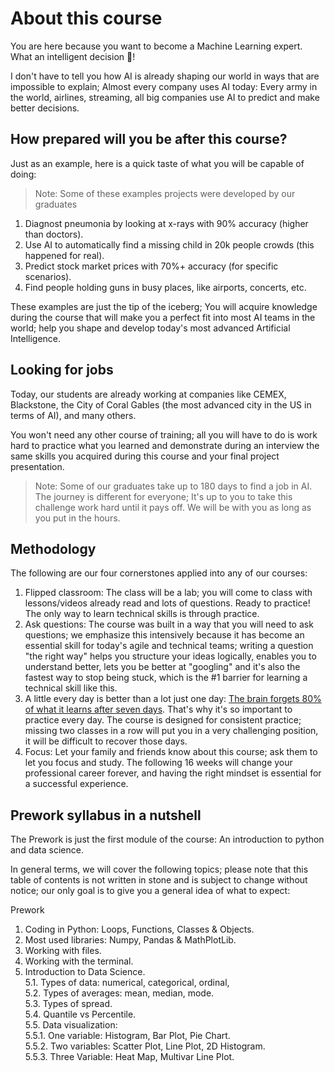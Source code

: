 # About this course

You are here because you want to become a Machine Learning expert. What an intelligent decision 🤯!

I don't have to tell you how AI is already shaping our world in ways that are impossible to explain; Almost every company uses AI today: Every army in the world, airlines, streaming, all big companies use AI to predict and make better decisions.

## How prepared will you be after this course?

Just as an example, here is a quick taste of what you will be capable of doing:

> Note: Some of these examples projects were developed by our graduates

1. Diagnost pneumonia by looking at x-rays with 90% accuracy (higher than doctors).
2. Use AI to automatically find a missing child in 20k people crowds (this happened for real).
3. Predict stock market prices with 70%+ accuracy (for specific scenarios).
4. Find people holding guns in busy places, like airports, concerts, etc.

These examples are just the tip of the iceberg; You will acquire knowledge during the course that will make you a perfect fit into most AI teams in the world; help you shape and develop today's most advanced Artificial Intelligence.

## Looking for jobs

Today, our students are already working at companies like CEMEX, Blackstone, the City of Coral Gables (the most advanced city in the US in terms of AI), and many others.

You won't need any other course of training; all you will have to do is work hard to practice what you learned and demonstrate during an interview the same skills you acquired during this course and your final project presentation.

> Note: Some of our graduates take up to 180 days to find a job in AI. The journey is different for everyone; It's up to you to take this challenge work hard until it pays off. We will be with you as long as you put in the hours.

## Methodology

The following are our four cornerstones applied into any of our courses:

1. Flipped classroom: The class will be a lab; you will come to class with lessons/videos already read and lots of questions. Ready to practice! The only way to learn technical skills is through practice.
2. Ask questions: The course was built in a way that you will need to ask questions; we emphasize this intensively because it has become an essential skill for today's agile and technical teams; writing a question "the right way" helps you structure your ideas logically, enables you to understand better, lets you be better at "googling" and it's also the fastest way to stop being stuck, which is the #1 barrier for learning a technical skill like this.
3. A little every day is better than a lot just one day: [The brain forgets 80% of what it learns after seven days](https://www.mindtools.com/pages/article/forgetting-curve.htm). That's why it's so important to practice every day. The course is designed for consistent practice; missing two classes in a row will put you in a very challenging position, it will be difficult to recover those days.
4. Focus: Let your family and friends know about this course; ask them to let you focus and study. The following 16 weeks will change your professional career forever, and having the right mindset is essential for a successful experience.

## Prework syllabus in a nutshell

The Prework is just the first module of the course: An introduction to python and data science.

In general terms, we will cover the following topics; please note that this table of contents is not written in stone and is subject to change without notice; our only goal is to give you a general idea of what to expect:

Prework

1. Coding in Python: Loops, Functions, Classes & Objects.  
2. Most used libraries: Numpy, Pandas & MathPlotLib.  
3. Working with files.  
4. Working with the terminal.  
5. Introduction to Data Science.  
    5.1. Types of data: numerical, categorical, ordinal,   
    5.2. Types of averages: mean, median, mode.  
    5.3. Types of spread.   
    5.4. Quantile vs Percentile.  
    5.5. Data visualization:   
            5.5.1. One variable: Histogram, Bar Plot, Pie Chart.  
            5.5.2. Two variables: Scatter Plot, Line Plot, 2D Histogram.  
            5.5.3. Three Variable: Heat Map, Multivar Line Plot.  
